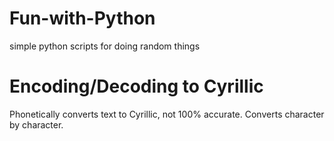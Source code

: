 # Fun-with-Python
simple python scripts for doing random things

# Encoding/Decoding to Cyrillic
Phonetically converts text to Cyrillic, not 100% accurate. Converts character by character.
